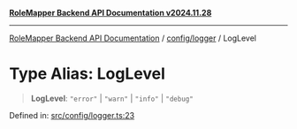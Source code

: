 [**RoleMapper Backend API Documentation v2024.11.28**](../../../README.md)

***

[RoleMapper Backend API Documentation](../../../modules.md) / [config/logger](../README.md) / LogLevel

# Type Alias: LogLevel

> **LogLevel**: `"error"` \| `"warn"` \| `"info"` \| `"debug"`

Defined in: [src/config/logger.ts:23](https://github.com/FlowCraft-AG/RoleMapper/blob/3eb36c970c08048b7af3096cccc727e0fc5a22b5/backend/src/config/logger.ts#L23)
